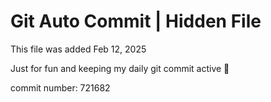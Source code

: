 # Git Auto Commit | Hidden File

This file was added Feb 12, 2025

Just for fun and keeping my daily git commit active 🤪

commit number: 721682
